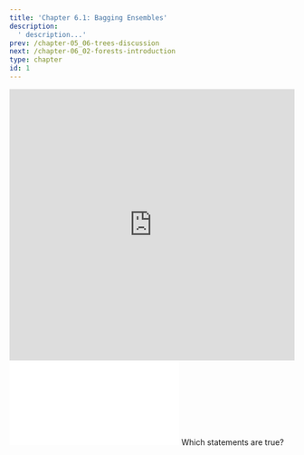 ```yaml
---
title: 'Chapter 6.1: Bagging Ensembles'
description:
  ' description...'
prev: /chapter-05_06-trees-discussion
next: /chapter-06_02-forests-introduction
type: chapter
id: 1
---
```


<exercise id="1" title="Video Lecture">

<iframe width="100%" height="480" src="https://www.youtube.com/embed/hRBeeFpfMZQ" frameborder="0" allow="accelerometer; autoplay; encrypted-media; gyroscope; picture-in-picture" allowfullscreen></iframe>

</exercise>

<exercise id="2" title="Slides">

<object data="pdfs/6/slides-forests-bagging.pdf" type="application/pdf" style="width:100%;height:480px">
    <embed src="pdfs/6/slides-forests-bagging.pdf" type="application/pdf" />
</object>

</exercise>



<exercise id="3" title="Quiz">
Which statements are true?
<choice>
<opt text="Bagging works best for unstable learners." correct="true">
</opt>
<opt text="For stable estimation methods, bagging mostly degrades performance.">
</opt>
</choice>
</exercise>